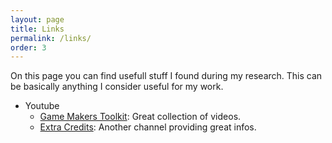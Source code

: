```yaml
---
layout: page
title: Links
permalink: /links/
order: 3
---
```

On this page you can find usefull stuff I found during my research. This can be basically anything I consider useful for my work.

+ Youtube
    - [Game Makers Toolkit](https://www.youtube.com/user/McBacon1337): Great collection of videos.
    - [Extra Credits](https://www.youtube.com/channel/UCCODtTcd5M1JavPCOr_Uydg): Another channel providing great infos.